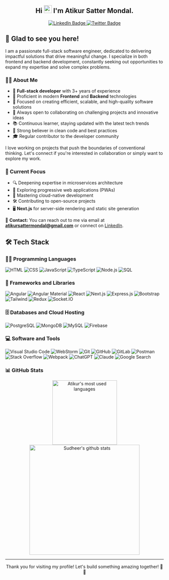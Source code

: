<div id="header" align="center">
  <h2> Hi <img src="https://media.giphy.com/media/hvRJCLFzcasrR4ia7z/giphy.gif" width="25px"> I'm Atikur Satter Mondal.</h2>
  <div id="badges">
    <a href="https://www.linkedin.com/in/atikur-satter-mondal-a302ba1a5">
      <img src="https://img.shields.io/badge/LinkedIn-blue?style=for-the-badge&logo=linkedin&logoColor=white" alt="LinkedIn Badge"/>
    </a>
    <a href="https://twitter.com/atikursatter">
      <img src="https://img.shields.io/badge/Twitter-blue?style=for-the-badge&logo=twitter&logoColor=white" alt="Twitter Badge"/>
    </a>
  </div>
</div>

## 🙌 Glad to see you here!

I am a passionate full-stack software engineer, dedicated to delivering impactful solutions that drive meaningful change. I specialize in both frontend and backend development, constantly seeking out opportunities to expand my expertise and solve complex problems.

### 👨‍💻 About Me

- 🚀 **Full-stack developer** with 3+ years of experience
- 🔧 Proficient in modern **Frontend** and **Backend** technologies
- 🎯 Focused on creating efficient, scalable, and high-quality software solutions
- 🌟 Always open to collaborating on challenging projects and innovative ideas
- 📚 Continuous learner, staying updated with the latest tech trends
- 🤝 Strong believer in clean code and best practices
- 🎓 Regular contributor to the developer community

I love working on projects that push the boundaries of conventional thinking. Let's connect if you're interested in collaboration or simply want to explore my work.

### 🎯 Current Focus

- 🔍 Deepening expertise in microservices architecture
- 📱 Exploring progressive web applications (PWAs)
- 🚀 Mastering cloud-native development
- 🛠️ Contributing to open-source projects
- 🖥️ **Next.js** for server-side rendering and static site generation

📧 **Contact:** You can reach out to me via email at **atikursattermondal@gmail.com** or connect on [LinkedIn](https://www.linkedin.com/in/atikur-satter-mondal-a302ba1a5).

## 🛠️ Tech Stack

### 👨‍💻 Programming Languages

<p>    
    <img alt="HTML" src="https://img.shields.io/badge/HTML-E34F26.svg?logo=html5&logoColor=white">
    <img alt="CSS" src="https://img.shields.io/badge/CSS-1572B6.svg?logo=css3&logoColor=white">
    <img alt="JavaScript" src="https://img.shields.io/badge/JavaScript-F7DF1E.svg?logo=javascript&logoColor=black">
    <img alt="TypeScript" src="https://img.shields.io/badge/TypeScript-007ACC.svg?logo=typescript&logoColor=white">
    <img alt="Node.js" src="https://img.shields.io/badge/Node.js-43853D.svg?logo=node.js&logoColor=white">
    <img alt="SQL" src="https://custom-icon-badges.herokuapp.com/badge/SQL-025E8C.svg?logo=database&logoColor=white">
</p>

### 🧰 Frameworks and Libraries

<p>
    <img alt="Angular" src="https://img.shields.io/badge/Angular-DD0031.svg?logo=angular&logoColor=white">
    <img alt="Angular Material" src="https://img.shields.io/badge/Angular%20Material-FF7043.svg?logo=angular&logoColor=white">
    <img alt="React" src="https://img.shields.io/badge/React-20232a.svg?logo=react&logoColor=%2361DAFB">
    <img alt="Next.js" src="https://img.shields.io/badge/Next.js-000000.svg?logo=next.js&logoColor=white">
    <img alt="Express.js" src="https://img.shields.io/badge/Express.js-404d59.svg?logo=express&logoColor=white">
    <img alt="Bootstrap" src="https://img.shields.io/badge/Bootstrap-7952B3.svg?logo=bootstrap&logoColor=white">
    <img alt="Tailwind" src="https://img.shields.io/badge/Tailwind_CSS-38B2AC?logo=tailwind-css&logoColor=white">
    <img alt="Redux" src="https://img.shields.io/badge/Redux-764ABC?logo=redux&logoColor=white">
    <img alt="Socket.IO" src="https://img.shields.io/badge/Socket.IO-010101?logo=socket.io&logoColor=white">
</p>

### 🗄️ Databases and Cloud Hosting

<p>
    <img alt="PostgreSQL" src="https://img.shields.io/badge/PostgreSQL-316192.svg?logo=postgresql&logoColor=white">
    <img alt="MongoDB" src="https://img.shields.io/badge/MongoDB-4ea94b.svg?logo=mongodb&logoColor=white">
    <img alt="MySQL" src="https://img.shields.io/badge/MySQL-00f.svg?logo=mysql&logoColor=white">
    <img alt="Firebase" src="https://img.shields.io/badge/Firebase-039BE5?logo=Firebase&logoColor=white">
</p>

### 💻 Software and Tools

<p>
    <img alt="Visual Studio Code" src="https://img.shields.io/badge/Visual%20Studio%20Code-0078d7.svg?logo=visual-studio-code&logoColor=white">
    <img alt="WebStorm" src="https://img.shields.io/badge/WebStorm-000000?logo=WebStorm&logoColor=white">
    <img alt="Git" src="https://img.shields.io/badge/Git-F05033.svg?logo=git&logoColor=white">
    <img alt="GitHub" src="https://img.shields.io/badge/GitHub-181717?logo=github&logoColor=white">
    <img alt="GitLab" src="https://img.shields.io/badge/GitLab-FCA121?logo=gitlab&logoColor=white">
    <img alt="Postman" src="https://img.shields.io/badge/Postman-FF6C37?logo=postman&logoColor=white">
    <img alt="Stack Overflow" src="https://img.shields.io/badge/-Stack%20Overflow-FE7A16?logo=stack-overflow&logoColor=white">
    <img alt="Webpack" src="https://img.shields.io/badge/Webpack-8DD6F9?logo=webpack&logoColor=black">
    <img alt="ChatGPT" src="https://img.shields.io/badge/ChatGPT-00A67E?logo=openai&logoColor=white">
    <img alt="Claude" src="https://img.shields.io/badge/Claude-F6C915?logo=Anthropic&logoColor=white">
    <img alt="Google Search" src="https://img.shields.io/badge/Google_Search-4285F4?logo=google&logoColor=white">
</p>

### 📊 GitHub Stats

<div align="center">
    <a href="https://github.com/atikur0786">
      <img align="center" src="https://github-readme-stats.vercel.app/api/top-langs/?username=atikur0786&theme=light&count_private=true&layout=compact" width="205" alt="Atikur's most used         languages" />
    </a>
    <a href="https://github.com/atikur0786">
         <img align="center" src="https://github-readme-stats.vercel.app/api?username=atikur0786&show_icons=true&theme=light&line_height=27&include_all_commits=true&count_private=true&hide=issues,prs,contribs" width="350" alt="Sudheer's github stats"/>
    </a>
</div>

---

<p align="center">
Thank you for visiting my profile! Let's build something amazing together! 🚀✨
</p>
